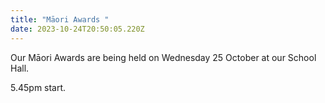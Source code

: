 ```yaml
---
title: "Māori Awards "
date: 2023-10-24T20:50:05.220Z
---
```

Our Māori Awards are being held on Wednesday 25 October at our School Hall.


5.45pm start.
